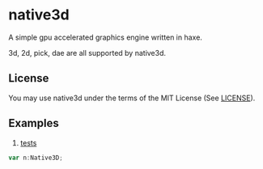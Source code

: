 native3d
========

A simple gpu  accelerated graphics engine written in haxe.

3d, 2d, pick, dae are all supported by native3d.  

License
-------
You may use native3d under the terms of the MIT License (See [LICENSE](LICENSE)).


Examples
--------
1. [tests](http://native3d.googlecode.com/svn/swfs/haxe/)


``` as
var n:Native3D;
```



